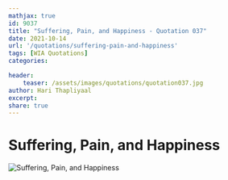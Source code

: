 ```yaml
---
mathjax: true
id: 9037
title: "Suffering, Pain, and Happiness - Quotation 037"
date: 2021-10-14
url: '/quotations/suffering-pain-and-happiness'
tags: [WIA Quotations] 
categories: 

header:
    teaser: /assets/images/quotations/quotation037.jpg
author: Hari Thapliyaal 
excerpt:
share: true 
---
```


# Suffering, Pain, and Happiness

![Suffering, Pain, and Happiness](/assets/images/quotations/quotation037.jpg)
